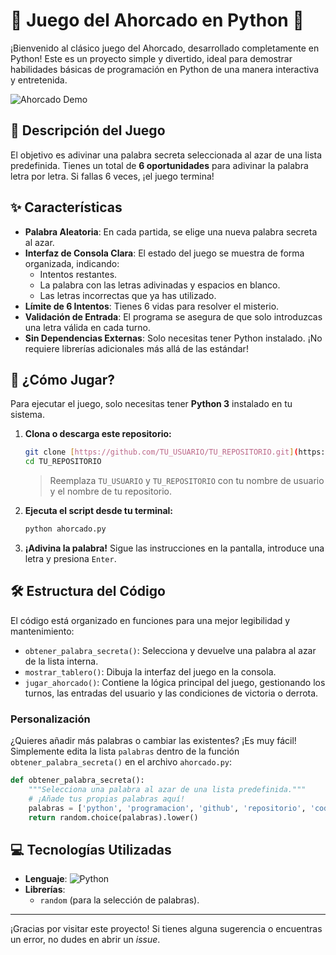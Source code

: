 # 🤠 Juego del Ahorcado en Python 🐍

¡Bienvenido al clásico juego del Ahorcado, desarrollado completamente en Python! Este es un proyecto simple y divertido, ideal para demostrar habilidades básicas de programación en Python de una manera interactiva y entretenida.

![Ahorcado Demo](https://media.giphy.com/media/v1.Y2lkPTc5MGI3NjExbDNzZ2F6c3R2d3J2dzE4bnR3azJpNnJzb2Q4bzFmMXVsdnNwdmxwdyZlcD12MV9pbnRlcm5hbF9naWZfYnlfaWQmY3Q9Zw/l41lH4ADRt5g3I4gg/giphy.gif)

## 📜 Descripción del Juego

El objetivo es adivinar una palabra secreta seleccionada al azar de una lista predefinida. Tienes un total de **6 oportunidades** para adivinar la palabra letra por letra. Si fallas 6 veces, ¡el juego termina!

## ✨ Características

-   **Palabra Aleatoria**: En cada partida, se elige una nueva palabra secreta al azar.
-   **Interfaz de Consola Clara**: El estado del juego se muestra de forma organizada, indicando:
    -   Intentos restantes.
    -   La palabra con las letras adivinadas y espacios en blanco.
    -   Las letras incorrectas que ya has utilizado.
-   **Límite de 6 Intentos**: Tienes 6 vidas para resolver el misterio.
-   **Validación de Entrada**: El programa se asegura de que solo introduzcas una letra válida en cada turno.
-   **Sin Dependencias Externas**: Solo necesitas tener Python instalado. ¡No requiere librerías adicionales más allá de las estándar!

## 🚀 ¿Cómo Jugar?

Para ejecutar el juego, solo necesitas tener **Python 3** instalado en tu sistema.

1.  **Clona o descarga este repositorio:**
    ```bash
    git clone [https://github.com/TU_USUARIO/TU_REPOSITORIO.git](https://github.com/TU_USUARIO/TU_REPOSITORIO.git)
    cd TU_REPOSITORIO
    ```
    > Reemplaza `TU_USUARIO` y `TU_REPOSITORIO` con tu nombre de usuario y el nombre de tu repositorio.

2.  **Ejecuta el script desde tu terminal:**
    ```bash
    python ahorcado.py
    ```

3.  **¡Adivina la palabra!** Sigue las instrucciones en la pantalla, introduce una letra y presiona `Enter`.

## 🛠️ Estructura del Código

El código está organizado en funciones para una mejor legibilidad y mantenimiento:

-   `obtener_palabra_secreta()`: Selecciona y devuelve una palabra al azar de la lista interna.
-   `mostrar_tablero()`: Dibuja la interfaz del juego en la consola.
-   `jugar_ahorcado()`: Contiene la lógica principal del juego, gestionando los turnos, las entradas del usuario y las condiciones de victoria o derrota.

### Personalización

¿Quieres añadir más palabras o cambiar las existentes? ¡Es muy fácil! Simplemente edita la lista `palabras` dentro de la función `obtener_palabra_secreta()` en el archivo `ahorcado.py`:

```python
def obtener_palabra_secreta():
    """Selecciona una palabra al azar de una lista predefinida."""
    # ¡Añade tus propias palabras aquí!
    palabras = ['python', 'programacion', 'github', 'repositorio', 'codigo']
    return random.choice(palabras).lower()
```

## 💻 Tecnologías Utilizadas

-   **Lenguaje**: ![Python](https://img.shields.io/badge/Python-3776AB?style=for-the-badge&logo=python&logoColor=white)
-   **Librerías**:
    -   `random` (para la selección de palabras).

---

¡Gracias por visitar este proyecto! Si tienes alguna sugerencia o encuentras un error, no dudes en abrir un *issue*.

